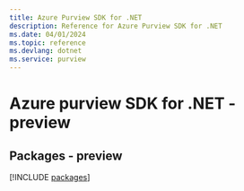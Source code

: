 ```yaml
---
title: Azure Purview SDK for .NET
description: Reference for Azure Purview SDK for .NET
ms.date: 04/01/2024
ms.topic: reference
ms.devlang: dotnet
ms.service: purview
---
```

# Azure purview SDK for .NET - preview
## Packages - preview
[!INCLUDE [packages](purview-index.md)]